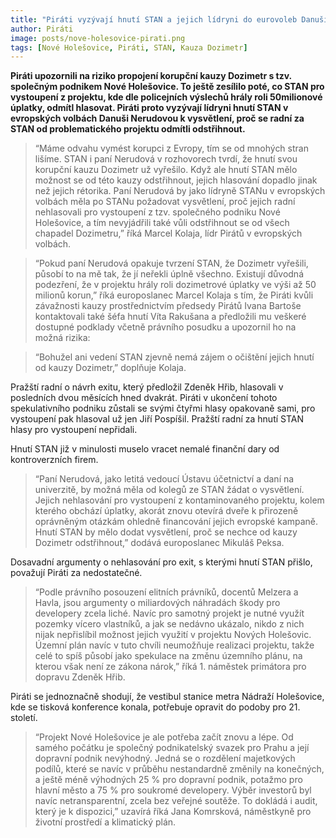 ```yaml
---
title: "Piráti vyzývají hnutí STAN a jejich lídryni do eurovoleb Danuši Nerudovou k distancování se od projektu Nové Holešovice spojeného s kauzou Dozimetr a možnými úplatky"
author: Piráti
image: posts/nove-holesovice-pirati.png
tags: [Nové Holešovice, Piráti, STAN, Kauza Dozimetr]
---
```

 
**Piráti upozornili na riziko propojení korupční kauzy Dozimetr s tzv. společným podnikem Nové Holešovice. To ještě zesílilo poté, co STAN pro vystoupení z projektu, kde dle policejních výslechů hrály roli 50milionové úplatky, odmítl hlasovat. Piráti proto vyzývají lídryni hnutí STAN v evropských volbách Danuši Nerudovou k vysvětlení, proč se radní za STAN od problematického projektu odmítli odstřihnout.**

>“Máme odvahu vymést korupci z Evropy, tím se od mnohých stran lišíme. STAN i paní Nerudová v rozhovorech tvrdí, že hnutí svou korupční kauzu Dozimetr už vyřešilo. Když ale hnutí STAN mělo možnost se od této kauzy odstřihnout, jejich hlasování dopadlo jinak než jejich rétorika. Paní Nerudová by jako lídryně STANu v evropských volbách měla po STANu požadovat vysvětlení, proč jejich radní nehlasovali pro vystoupení z tzv. společného podniku Nové Holešovice, a tím nevyjádřili také vůli odstřihnout se od všech chapadel Dozimetru,” říká Marcel Kolaja, lídr Pirátů v evropských volbách. 

>“Pokud paní Nerudová opakuje tvrzení STAN, že Dozimetr vyřešili, působí to na mě tak, že jí neřekli úplně všechno. Existují důvodná podezření, že v projektu hrály roli dozimetrové úplatky ve výši až 50 milionů korun,” říká europoslanec Marcel Kolaja s tím, že Piráti kvůli závažnosti kauzy prostřednictvím předsedy Pirátů Ivana Bartoše kontaktovali také šéfa hnutí Víta Rakušana a předložili mu veškeré dostupné podklady včetně právního posudku a upozornil ho na možná rizika: 

>“Bohužel ani vedení STAN zjevně nemá zájem o očištění jejich hnutí od kauzy Dozimetr,” doplňuje Kolaja. 

Pražští radní o návrh exitu, který předložil Zdeněk Hřib, hlasovali v posledních dvou měsících hned dvakrát. Piráti v ukončení tohoto spekulativního podniku zůstali se svými čtyřmi hlasy opakovaně sami, pro vystoupení pak hlasoval už jen Jiří Pospíšil. Pražští radní za hnutí STAN hlasy pro vystoupení nepřidali.

Hnutí STAN již v minulosti muselo vracet nemalé finanční dary od kontroverzních firem. 

>“Paní Nerudová, jako letitá vedoucí Ústavu účetnictví a daní na univerzitě, by možná měla od kolegů ze STAN žádat o vysvětlení. Jejich nehlasování pro vystoupení z kontaminovaného projektu, kolem kterého obchází úplatky, akorát znovu otevírá dveře k přirozeně oprávněným otázkám ohledně financování jejich evropské kampaně. Hnutí STAN by mělo dodat vysvětlení, proč se nechce od kauzy Dozimetr odstřihnout,” dodává europoslanec Mikuláš Peksa.

Dosavadní argumenty o nehlasování pro exit, s kterými hnutí STAN přišlo, považují Piráti za nedostatečné. 

>“Podle právního posouzení elitních právníků, docentů Melzera a Havla, jsou argumenty o miliardových náhradách škody pro developery zcela liché. Navíc pro samotný projekt je nutné využít pozemky vícero vlastníků, a jak se nedávno ukázalo, nikdo z nich nijak nepřislíbil možnost jejich využití v projektu Nových Holešovic. Územní plán navíc v tuto chvíli neumožňuje realizaci projektu, takže celé to spíš působí jako spekulace na změnu územního plánu, na kterou však není ze zákona nárok,” říká 1. náměstek primátora pro dopravu Zdeněk Hřib.   

Piráti se jednoznačně shodují, že vestibul stanice metra Nádraží Holešovice, kde se tisková konference konala, potřebuje opravit do podoby pro 21. století. 

>“Projekt Nové Holešovice je ale potřeba začít znovu a lépe. Od samého počátku je společný podnikatelský svazek pro Prahu a její dopravní podnik nevýhodný. Jedná se o rozdělení majetkových podílů, které se navíc v průběhu nestandardně změnily na konečných, a ještě méně výhodných 25 % pro dopravní podnik, potažmo pro hlavní město a 75 % pro soukromé developery. Výběr investorů byl navíc netransparentní, zcela bez veřejné soutěže. To dokládá i audit, který je k dispozici,” uzavírá říká Jana Komrsková, náměstkyně pro životní prostředí a klimatický plán. 
